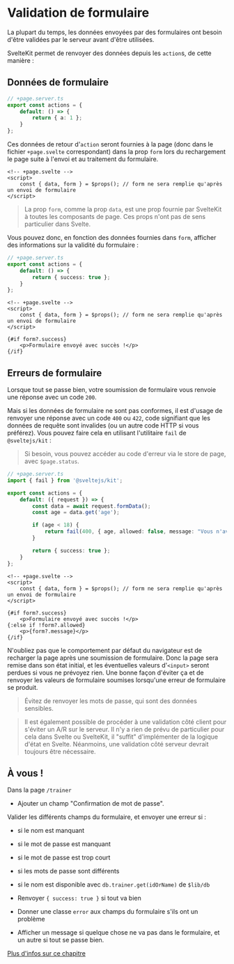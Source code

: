 # Validation de formulaire

La plupart du temps, les données envoyées par des formulaires ont besoin d'être validées par le serveur avant d'être utilisées.

SvelteKit permet de renvoyer des données depuis les `action`s, de cette manière :

## Données de formulaire

```ts
// +page.server.ts
export const actions = {
	default: () => {
		return { a: 1 };
	}
};
```

Ces données de retour d'`action` seront fournies à la page (donc dans le fichier `+page.svelte` correspondant) dans la prop `form` lors du rechargement le page suite à l'envoi et au traitement du formulaire.

```svelte
<!-- +page.svelte -->
<script>
	const { data, form } = $props(); // form ne sera remplie qu'après un envoi de formulaire
</script>
```

> La prop `form`, comme la prop `data`, est une prop fournie par SvelteKit à toutes les composants de page. Ces props n'ont pas de sens particulier dans Svelte.

Vous pouvez donc, en fonction des données fournies dans `form`, afficher des informations sur la validité du formulaire :

```ts
// +page.server.ts
export const actions = {
	default: () => {
		return { success: true };
	}
};
```

```svelte
<!-- +page.svelte -->
<script>
	const { data, form } = $props(); // form ne sera remplie qu'après un envoi de formulaire
</script>

{#if form?.success}
	<p>Formulaire envoyé avec succès !</p>
{/if}
```

## Erreurs de formulaire

Lorsque tout se passe bien, votre soumission de formulaire vous renvoie une réponse avec un code `200`.

Mais si les données de formulaire ne sont pas conformes, il est d'usage de renvoyer une réponse avec un code `400` ou `422`, code signifiant que les données de requête sont invalides (ou un autre code HTTP si vous préférez). Vous pouvez faire cela en utilisant l'utilitaire `fail` de `@sveltejs/kit` :

> Si besoin, vous pouvez accéder au code d'erreur via le store de page, avec `$page.status`.

```ts
// +page.server.ts
import { fail } from '@sveltejs/kit';

export const actions = {
	default: ({ request }) => {
		const data = await request.formData();
		const age = data.get('age');

		if (age < 18) {
			return fail(400, { age, allowed: false, message: "Vous n'avez pas le droit d'être ici." }); // il peut être pertinent de renvoyer la donnée fournie, ici `age`
		}

		return { success: true };
	}
};
```

```svelte
<!-- +page.svelte -->
<script>
	const { data, form } = $props(); // form ne sera remplie qu'après un envoi de formulaire
</script>

{#if form?.success}
	<p>Formulaire envoyé avec succès !</p>
{:else if !form?.allowed}
	<p>{form?.message}</p>
{/if}
```

N'oubliez pas que le comportement par défaut du navigateur est de recharger la page après une soumission de formulaire. Donc la page sera remise dans son état initial, et les éventuelles valeurs d'`<input>` seront perdues si vous ne prévoyez rien. Une bonne façon d'éviter ça et de renvoyer les valeurs de formulaire soumises lorsqu'une erreur de formulaire se produit.

> Évitez de renvoyer les mots de passe, qui sont des données sensibles.

> Il est également possible de procéder à une validation côté client pour s'éviter un A/R sur le serveur. Il n'y a rien de prévu de particulier pour cela dans Svelte ou SvelteKit, il "suffit" d'implémenter de la logique d'état en Svelte. Néanmoins, une validation côté serveur devrait toujours être nécessaire.

## À vous !

<section class='task'>

Dans la page `/trainer`

- Ajouter un champ "Confirmation de mot de passe".

Valider les différents champs du formulaire, et envoyer une erreur si :

- si le nom est manquant
- si le mot de passe est manquant
- si le mot de passe est trop court
- si les mots de passe sont différents
- si le nom est disponible avec `db.trainer.get(idOrName)` de `$lib/db`

- Renvoyer `{ success: true }` si tout va bien

- Donner une classe `error` aux champs du formulaire s'ils ont un problème

- Afficher un message si quelque chose ne va pas dans le formulaire, et un autre si tout se passe bien.
</section>

[Plus d'infos sur ce chapitre](https://kit.svelte.dev/docs/form-actions#anatomy-of-an-action)
